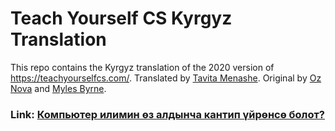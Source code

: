 # Teach Yourself CS Kyrgyz Translation

This repo contains the Kyrgyz translation of the 2020 version of https://teachyourselfcs.com/. Translated by [Tavita Menashe](https://github.com/tavigul). Original by [Oz Nova](https://twitter.com/oznova_) and [Myles Byrne](https://twitter.com/quackingduck).


### Link: [Компьютер илимин өз алдынча кантип үйрөнсө болот?](https://github.com/tavigul/teachyourselfCS-KG/blob/dfa192ea11fd1406f3695049a4a74dfdc9d84613/Teach_yourself_cs-2020-KG.md)

